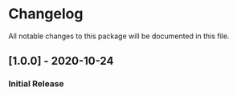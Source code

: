 # Changelog
All notable changes to this package will be documented in this file.

## [1.0.0] - 2020-10-24
### Initial Release